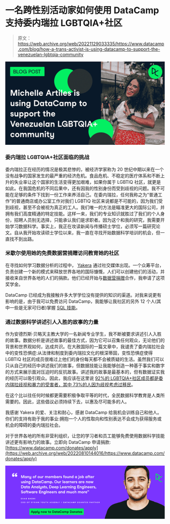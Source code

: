 # 一名跨性别活动家如何使用 DataCamp 支持委内瑞拉 LGBTQIA+社区

> 原文：<https://web.archive.org/web/20221129033335/https://www.datacamp.com/blog/how-a-trans-activist-is-using-datacamp-to-support-the-venezuelan-lgbtqia-community>

![](img/029d1adeddb5ffff3e8d5dd975d15cab.png)

### 委内瑞拉 LGBTQIA+社区面临的挑战

委内瑞拉正在经历的情况是极其悲惨的，被经济学家称为 20 世纪中期以来在一个没有战争的国家发生的最严重的经济危机。食品危机、不稳定的医疗体系和不断上升的失业率让这个国家的生活变得更加艰难，如果你属于 LGBTIQ 社区，就更是如此。在我国危机的不同后果中，还有因我的性别身份而受到歧视的问题。我不可能在足够的条件下找到一份工作来养活自己。在委内瑞拉，任何我称之为“普通工作”的普通商店或办公室工作对我们 LGBTIQ 社区来说都是不可能的，因为我们受到歧视，甚至不会被视为真正的工人。我们唯一的方法是瞄准更大的国际公司，并拥有我们高度精通的特定技能。这样一来，我们的专业知识就胜过了我们的个人身份，招聘人员别无选择，只能承认我们是求职者。因为这个和我的研究，我需要开始学习数据科学。事实上，我正在攻读新闻与传播硕士学位，必须写一篇研究论文。自从我开始攻读硕士学位以来，我一直在寻找开始数据科学培训的机会，但一直找不到出路。

### 米歇尔使用她的免费数据营捐赠访问教育她的社区

在寻找如何学习数据分析的过程中， [Yakera](https://web.archive.org/web/20220810144016/https://yakera.org/) 通过社交媒体出现。一个众筹平台，负责创建一个新的模式来释放世界各地的国际慷慨，人们可以创建他们的活动，并接收来自世界各地的人们的捐款。他们已经开始与[数据营捐赠](https://web.archive.org/web/20220810144016/https://www.datacamp.com/donates)合作，我申请了这项奖学金。

DataCamp 已经成为我接触许多大学学位没有提供的知识的渠道。对我来说更有影响的是，由于我可以免费访问 DataCamp，我能够让我社区的另外 12 个人(其中一些是无家可归者)掌握 [SQL 技能](https://web.archive.org/web/20220810144016/https://www.datacamp.com/learn/sql?utm_source=adwords_ppc&utm_medium=cpc&utm_campaignid=1565610606&utm_adgroupid=64773273532&utm_device=c&utm_keyword=data%20camp%20sql&utm_matchtype=p&utm_network=g&utm_adpostion=&utm_creative=469789579140&utm_targetid=kwd-825981922266&utm_loc_interest_ms=&utm_loc_physical_ms=9060351&gclid=Cj0KCQjwlK-WBhDjARIsAO2sErRtV_dTO11KhUjbhu33ALQ9b0xFVoO3XP7qQBeD7_QJI-7yNBad2jgaAkpbEALw_wcB)。

### 通过数据科学讲述引人入胜的故事的力量

作为安德烈斯·贝略天主教大学的一名新闻专业学生，我不断被要求讲述引人入胜的故事。数据分析是讲述故事的最佳方式，因为它可以召集任何观众，无论他们的背景和世界观如何，达成共识。在大赦国际的一篇文章中，我谴责了委内瑞拉社会中的变性恐惧症:从法律和制度到委内瑞拉文化的根深蒂固，变性恐惧症使得 LGBTIQ 社区的成员很难过上他们的身份每天都不会被质疑的生活。虽然我们可以只从自己的经历中讲述我们的故事，但数据技能让我能够创造一种基于事实和数字的方式来展示面对压迫时的反抗故事。讲述我的故事是最基本的，但有数据证实我的经历可以吸引观众。因此，我应该在这里说 [92%的 LGBTQIA+社区成员都是委内瑞拉歧视和暴力的受害者，其中 73%的人因为歧视考虑过移民](https://web.archive.org/web/20220810144016/https://tbinternet.ohchr.org/Treaties/CCPR/Shared%20Documents/VEN/INT_CCPR_CSS_VEN_20596_E.pdf)。

在这个比以往任何时候都更需要积极争取平等的时代，全民数据科学教育是人类所需要的。因此，这些倡议必须持续下去，以惠及尽可能多的人。

我感谢 Yakera 的爱、关注和耐心，感谢 DataCamp 给我机会训练自己和他人。你们的支持有助于我的事业:拥抱一个人的性取向和性别表达不会成为获得服务或机会的障碍的委内瑞拉社会。

对于世界各地的所有非营利组织，让您的学习者和员工能够免费使用数据科学技能讲述更有影响力的故事。立即向 DataCamp 申请捐款:[https://www.datacamp.com/donates/apply](https://web.archive.org/web/20220810144016/https://www.datacamp.com/donates/apply)

[![](img/c1a70a8c606dc99606c6a4b4b6f97e6a.png)](https://web.archive.org/web/20220810144016/https://www.datacamp.com/donates/apply)